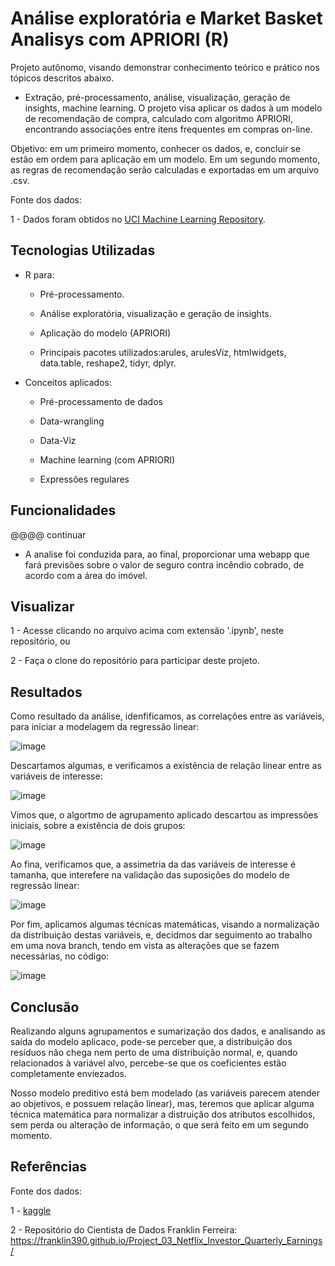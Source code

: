 # Análise exploratória e Market Basket Analisys com APRIORI (R)
Projeto autônomo, visando demonstrar conhecimento teórico e prático nos tópicos descritos abaixo.



- Extração, pré-processamento, análise, visualização, geração de insights, machine learning. O projeto visa aplicar os dados à um modelo de recomendação de compra, calculado com algoritmo APRIORI, encontrando associações entre itens frequentes em compras on-line.

  
Objetivo: em um primeiro momento, conhecer os dados, e, concluir se estão em ordem para aplicação em um modelo. Em um segundo momento, as regras de recomendação serão calculadas e exportadas em um arquivo .csv.


Fonte dos dados: 


1 - Dados foram obtidos no [UCI Machine Learning Repository](http://archive.ics.uci.edu/ml/machine-learning-databases/00352/Online%20Retail.xlsx).

## Tecnologias Utilizadas


- R para:

  * Pré-processamento.
  
  * Análise exploratória, visualização e geração de insights.
  
  * Aplicação do modelo (APRIORI)
  
  
  * Principais pacotes utilizados:arules, arulesViz, htmlwidgets, data.table, reshape2, tidyr, dplyr.
 
 
- Conceitos aplicados:

  * Pré-processamento de dados

  * Data-wrangling
    
  * Data-Viz
  
  * Machine learning (com APRIORI)
  
  * Expressões regulares
  
  
## Funcionalidades


@@@@ continuar

- A analise foi conduzida para, ao final, proporcionar uma webapp que fará previsões sobre o valor de seguro contra incêndio cobrado, de acordo com a área do imóvel.

## Visualizar


1 - Acesse clicando no arquivo acima com extensão '.ipynb', neste repositório, ou


2 - Faça o clone do repositório para participar deste projeto.

## Resultados


Como resultado da análise, idenfificamos, as correlações entre as variáveis, para iniciar a modelagem da regressão linear:


![image](https://user-images.githubusercontent.com/96034581/218281250-858cc153-fd0b-4946-912b-47768d6bb5a9.png)



Descartamos algumas, e verificamos a existência de relação linear entre as variáveis de interesse:


![image](https://user-images.githubusercontent.com/96034581/218281289-6d9c6ab3-0930-4ee7-b62b-af4c34a0cdae.png)


Vimos que, o algortmo de agrupamento aplicado descartou as impressões iniciais, sobre a existência de dois grupos:

![image](https://user-images.githubusercontent.com/96034581/218281337-41ac7eaf-f309-4786-974b-062ef0ae730b.png)

Ao fina, verificamos que, a assimetria da das variáveis de interesse é tamanha, que interefere na validação das suposições do modelo de regressão linear:

![image](https://user-images.githubusercontent.com/96034581/218281381-1503323d-c428-405d-a941-302274ac5506.png)

Por fim, aplicamos algumas técnicas matemáticas, visando a normalização da distribuição destas variáveis, e, decidmos dar seguimento ao trabalho em uma nova branch, tendo em vista as alterações que se fazem necessárias, no código:

![image](https://user-images.githubusercontent.com/96034581/218281416-d7e20e9e-51c1-447d-9f01-0c8f6c309a89.png)



## Conclusão



Realizando alguns agrupamentos e sumarização dos dados, e analisando as saída do modelo aplicaco, pode-se perceber que, a distribuição dos resíduos não chega nem perto de uma distribuição normal, e, quando relacionados à variável alvo, percebe-se que os coeficientes estão completamente enviezados.

Nosso modelo preditivo está bem modelado (as variáveis parecem atender ao objetivos, e possuem relação linear), mas, teremos que aplicar alguma técnica matemática para normalizar a distruição dos atributos escolhidos, sem perda ou alteração de informação, o que será feito em um segundo momento.


## Referências


Fonte dos dados: 


1 - [kaggle](https://www.kaggle.com/datasets/rubenssjr/brasilian-houses-to-rent)

2 - Repositório do Cientista de Dados Franklin Ferreira: https://franklin390.github.io/Project_03_Netflix_Investor_Quarterly_Earnings/
